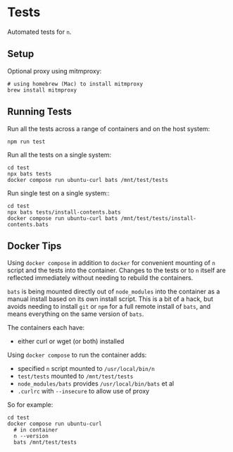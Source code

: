# Tests

Automated tests for `n`.

## Setup

Optional proxy using mitmproxy:

    # using homebrew (Mac) to install mitmproxy
    brew install mitmproxy


## Running Tests

Run all the tests across a range of containers and on the host system:

    npm run test

Run all the tests on a single system:

    cd test
    npx bats tests
    docker compose run ubuntu-curl bats /mnt/test/tests

Run single test on a single system::

    cd test
    npx bats tests/install-contents.bats
    docker compose run ubuntu-curl bats /mnt/test/tests/install-contents.bats

## Docker Tips

Using `docker compose` in addition to `docker` for convenient mounting of `n` script and the tests into the container. Changes to the tests or to `n` itself are reflected immediately without needing to rebuild the containers.

`bats` is being mounted directly out of `node_modules` into the container as a manual install based on its own install script. This is a bit of a hack, but avoids needing to install `git` or `npm` for a full remote install of `bats`, and means everything on the same version of `bats`.

The containers each have:

* either curl or wget (or both) installed

Using `docker compose` to run the container adds:

* specified `n` script mounted to `/usr/local/bin/n`
* `test/tests` mounted to `/mnt/test/tests`
* `node_modules/bats` provides `/usr/local/bin/bats` et al
* `.curlrc` with `--insecure` to allow use of proxy

So for example:

    cd test
    docker compose run ubuntu-curl
      # in container
      n --version
      bats /mnt/test/tests
